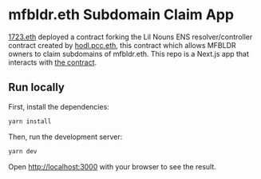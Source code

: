 # mfbldr.eth Subdomain Claim App

[1723.eth](https://twitter.com/0x1723) deployed a contract forking the Lil Nouns ENS resolver/controller contract created by [hodl.pcc.eth](https://twitter.com/hodl_pcc), this contract which allows MFBLDR owners to claim subdomains of mfbldr.eth. This repo is a Next.js app that interacts with [the contract](https://etherscan.io/address/0xa3d2bdc03a0e7fd1641e9d718d80e1c1300eb5f9).

## Run locally

First, install the dependencies:

```bash
yarn install
```

Then, run the development server:

```bash
yarn dev
```

Open [http://localhost:3000](http://localhost:3000) with your browser to see the result.
